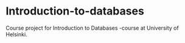 # Introduction-to-databases
Course project for Introduction to Databases -course at University of Helsinki.
